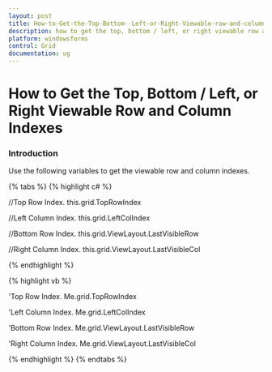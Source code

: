 ```yaml
---
layout: post
title: How-to-Get-the-Top-Bottom--Left-or-Right-Viewable-row-and-column-indexes | Windows Forms | Syncfusion
description: how to get the top, bottom / left, or right viewable row and column indexes
platform: windowsforms
control: Grid
documentation: ug
---
```


# How to Get the Top, Bottom / Left, or Right Viewable Row and Column Indexes

### Introduction

Use the following variables to get the viewable row and column indexes.

{% tabs %}
{% highlight c# %}

//Top Row Index.
this.grid.TopRowIndex

//Left Column Index.
this.grid.LeftColIndex

//Bottom Row Index.
this.grid.ViewLayout.LastVisibleRow

//Right Column Index.
this.grid.ViewLayout.LastVisibleCol

{% endhighlight %}

{% highlight vb %}

'Top Row Index.
Me.grid.TopRowIndex

'Left Column Index.
Me.grid.LeftColIndex

'Bottom Row Index.
Me.grid.ViewLayout.LastVisibleRow

'Right Column Index.
Me.grid.ViewLayout.LastVisibleCol

{% endhighlight %}
{% endtabs %}

